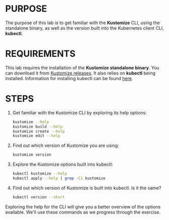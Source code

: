 # PURPOSE

The purpose of this lab is to get familiar with the **Kustomize** CLI, using the standalone binary, as well as the version built into the Kubernetes client CLI, **kubectl**.

# REQUIREMENTS

This lab requires the installation of the **Kustomize standalone binary**. You can download it from [Kustomize releases](https://github.com/kubernetes-sigs/kustomize/releases). It also relies on **kubectl** being installed. Information for installing kubectl can be found [here](https://kubectl.docs.kubernetes.io/installation/kubectl/).

# STEPS

1. Get familiar with the Kustomize CLI by exploring its help options:

    ```bash
    kustomize --help
    kustomize build --help
    kustomize create --help
    kustomize edit --help
    ```

2. Find out which version of Kustomize you are using:

    ```bash
    kustomize version
    ```

3. Explore the Kustomize options built into kubectl:

    ```bash
    kubectl kustomize --help
    kubectl apply --help | grep -C1 kustomize
    ```

4. Find out which version of Kustomize is built into kubectl. Is it the same?

    ```bash
    kubectl version --short
    ```

Exploring the help for the CLI will give you a better overview of the options available. We'll use these commands as we progress through the exercise.
